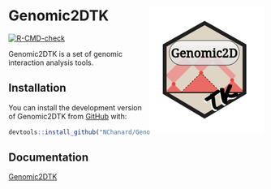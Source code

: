 
<!-- README.md is generated from README.Rmd. Please edit that file -->

# Genomic2DTK <a href='https://nchanard.github.io/Genomic2DTK/'><img src='man/figures/logo.png' align="right" /></a>

<!-- badges: start -->

[![R-CMD-check](https://github.com/NChanard/Genomic2DTK/actions/workflows/R-CMD-check.yaml/badge.svg)](https://github.com/NChanard/Genomic2DTK/actions/workflows/R-CMD-check.yaml)
<!-- badges: end -->

Genomic2DTK is a set of genomic interaction analysis tools.

## Installation

You can install the development version of Genomic2DTK from
[GitHub](https://github.com/) with:

``` r
devtools::install_github("NChanard/Genomic2DTK")
```

## Documentation

[Genomic2DTK](https://nchanard.github.io/Genomic2DTK/)
